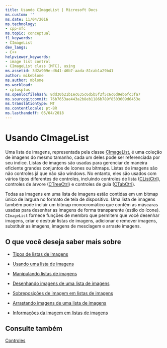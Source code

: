 ```yaml
---
title: Usando CImageList | Microsoft Docs
ms.custom: ''
ms.date: 11/04/2016
ms.technology:
- cpp-mfc
ms.topic: conceptual
f1_keywords:
- CImageList
dev_langs:
- C++
helpviewer_keywords:
- image list control
- CImageList class [MFC], using
ms.assetid: 3d2a909e-d641-46b7-aada-81cab1a29b41
author: mikeblome
ms.author: mblome
ms.workload:
- cplusplus
ms.openlocfilehash: 8dd30b21b1ec635c6d5b5f2f5c6c6d9eb6fc3fa7
ms.sourcegitcommit: 76b7653ae443a2b8eb1186b789f8503609d6453e
ms.translationtype: MT
ms.contentlocale: pt-BR
ms.lasthandoff: 05/04/2018
---
```

# <a name="using-cimagelist"></a>Usando CImageList
Uma lista de imagens, representada pela classe [CImageList](../mfc/reference/cimagelist-class.md), é uma coleção de imagens do mesmo tamanho, cada um deles pode ser referenciada por seu índice. Listas de imagens são usadas para gerenciar de maneira eficiente grandes conjuntos de ícones ou bitmaps. Listas de imagens são não controles já que não são windows. No entanto, eles são usados com vários tipos diferentes de controles, incluindo controles de lista ([CListCtrl](../mfc/reference/clistctrl-class.md)), controles de árvore ([CTreeCtrl](../mfc/reference/ctreectrl-class.md)) e controles de guia ([CTabCtrl](../mfc/reference/ctabctrl-class.md)).  
  
 Todas as imagens em uma lista de imagens estão contidas em um bitmap único de largura no formato de tela de dispositivo. Uma lista de imagens também pode incluir um bitmap monocromático que contém as máscaras usadas para desenhar as imagens de forma transparente (estilo do ícone). `CImageList` fornece funções de membro que permitem que você desenhar imagens, criar e destruir listas de imagens, adicionar e remover imagens, substituir as imagens, imagens de mesclagem e arraste imagens.  
  
## <a name="what-do-you-want-to-know-more-about"></a>O que você deseja saber mais sobre  
  
-   [Tipos de listas de imagens](../mfc/types-of-image-lists.md)  
  
-   [Usando uma lista de imagens](../mfc/using-an-image-list.md)  
  
-   [Manipulando listas de imagens](../mfc/manipulating-image-lists.md)  
  
-   [Desenhando imagens de uma lista de imagens](../mfc/drawing-images-from-an-image-list.md)  
  
-   [Sobreposições de imagem em listas de imagens](../mfc/image-overlays-in-image-lists.md)  
  
-   [Arrastando imagens de uma lista de imagens](../mfc/dragging-images-from-an-image-list.md)  
  
-   [Informações da imagem em listas de imagens](../mfc/image-information-in-image-lists.md)  
  
## <a name="see-also"></a>Consulte também  
 [Controles](../mfc/controls-mfc.md)

